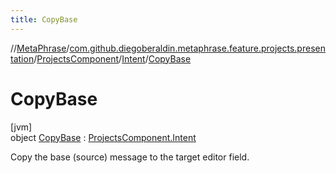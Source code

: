 ```yaml
---
title: CopyBase
---
```

//[MetaPhrase](../../../../../index.html)/[com.github.diegoberaldin.metaphrase.feature.projects.presentation](../../../index.html)/[ProjectsComponent](../../index.html)/[Intent](../index.html)/[CopyBase](index.html)



# CopyBase



[jvm]\
object [CopyBase](index.html) : [ProjectsComponent.Intent](../index.html)

Copy the base (source) message to the target editor field.


